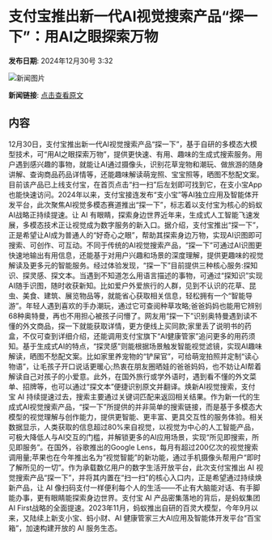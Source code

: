 # 支付宝推出新一代AI视觉搜索产品“探一下”：用AI之眼探索万物

**发布日期**: 2024年12月30号 3:32

![新闻图片](https://upload.chinaz.com/2024/1230/6387115507711638067445522.png)

**新闻链接**: [点击查看原文](https://www.aibase.com/zh/news/14343)

## 内容

12月30日，支付宝推出新一代AI视觉搜索产品“探一下”，基于自研的多模态大模型技术，可“用AI之眼探索万物”，提供更快速、有用、趣味的生成式搜索服务。用户遇到感兴趣的事物，就能让AI通过摄像头，识别花草宠物和潮玩、做旅游的随身讲解、查询商品药品详情等，还能趣味解读萌宠照、宝宝照等，晒图不愁配文案。目前该产品已上线支付宝，在首页点击“扫一扫”后左划即可找到它，在支小宝App也能快速访问。2024年以来，支付宝接连发布“支小宝”等AI独立应用及智能体开发平台，此次聚焦AI视觉多模态赛道推出“探一下”，标志着以支付宝为核心的蚂蚁AI战略正持续提速。让 AI 有眼睛，探索身边世界近年来，生成式人工智能飞速发展，多模态技术正让视觉成为数字服务的新入口。据介绍，支付宝推出“探一下”，正是希望让AI成为普通人的“好奇心之眼”，帮助其探索身边万物，实现AI识图即可搜索、可创作、可互动。不同于传统的AI视觉搜索产品，“探一下”可通过AI识图更快速地输出有用信息，还能基于对用户兴趣和场景的深度理解，提供更趣味的视觉解读及更多元的智能服务。经过体验发现，“探一下”目前提供三种核心服务:探知识、探灵感、探文本。当遇到不知道怎么用语言描述的事物，可通过“探知识”实现AI随手识图，随时收获新知。比如爱户外爱旅行的人群，见到不认识的花草、昆虫、美食、建筑、展览物品等，就能省心获取相关信息，轻松拥有一个“智能导游”。年轻人遇到喜欢的手办潮玩，通过它可查阅种草攻略;爸爸妈妈也能用它辨别68种奥特曼，再也不用担心被孩子问懵了。网友用“探一下”识别奥特曼遇到读不懂的外文商品，探一下就能获取详情，更方便线上买同款;家里丢了说明书的药盒，不仅可查到详细介绍，还能调用支付宝旗下“AI健康管家”追问更多的用药须知。基于生成式AI的特点，“探灵感”则能根据场景触发智能视觉滤镜，实现AI趣味解读，晒图不愁配文案。比如家里养宠物的“铲屎官”，可给萌宠拍照并定制“读心物语”，让毛孩子开口说话更暖心;热衷在朋友圈晒娃的爸爸妈妈，也不妨让AI帮着解读自己对孩子的小爱意。此外，在国外旅行或学外语时，遇到看不懂的外文菜单、招牌等，也可以通过“探文本”便捷识别原文并翻译。焕新AI视觉搜索，支付宝 AI 持续提速过去，搜索主要通过关键词匹配来返回相关结果。作为新一代的生成式AI视觉搜索产品，“探一下”所提供的并非简单的搜索链接，而是基于多模态大模型的视觉理解与创作能力，提供更智能、更丰富、更具交互性的服务体验。相关数据显示，人类获取的信息超过80%来自视觉，以视觉为中心的人工智能产品，可极大降低人与AI交互的门槛，并解锁更多的AI应用场景，实现“所见即搜索，所见即服务”。在国外，谷歌推出的Google Lens，每月有超过200亿次的视觉搜索调用量;苹果也在今年推出名为“视觉智能”的新功能，通过手机摄像头帮用户“即时了解所见的一切”。作为承载数亿用户的数字生活开放平台，此次支付宝推出 AI 视觉搜索产品“探一下”，并将其内置在“扫一扫”的核心入口内，正是希望通过持续焕新产品，让 AI 像扫码支付一样便利每个人的生活——不止有大脑能对话、有手脚能办事，更有眼睛能探索身边世界。支付宝 AI 产品密集落地的背后，是蚂蚁集团AI First战略的全面提速。2023年11月，蚂蚁推出自研的百灵大模型，今年9月以来，又陆续上新支小宝、蚂小财、AI 健康管家三大AI应用及智能体开发平台“百宝箱”，加速构建开放的 AI 服务生态。
